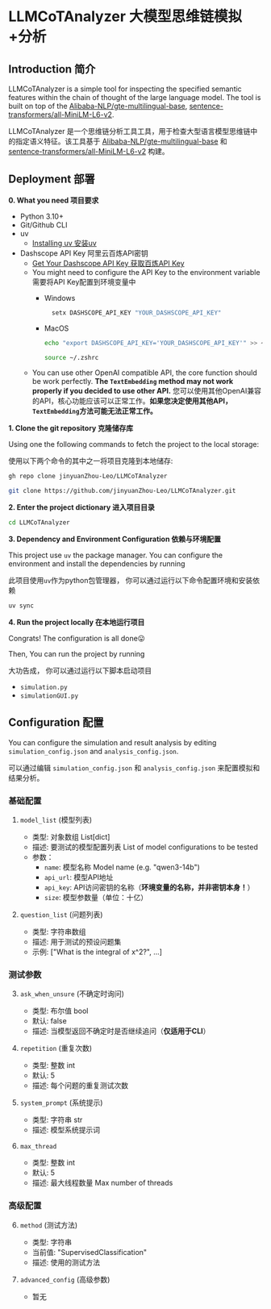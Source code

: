 # LLMCoTAnalyzer 大模型思维链模拟+分析

## Introduction 简介
LLMCoTAnalyzer is a simple tool for inspecting the specified semantic features within the chain of thought of the large language model. The tool is built on top of the [Alibaba-NLP/gte-multilingual-base](https://huggingface.co/Alibaba-NLP/gte-multilingual-base), [sentence-transformers/all-MiniLM-L6-v2](https://huggingface.co/sentence-transformers/all-MiniLM-L6-v2).

LLMCoTAnalyzer 是一个思维链分析工具工具，用于检查大型语言模型思维链中的指定语义特征。该工具基于 [Alibaba-NLP/gte-multilingual-base](https://huggingface.co/Alibaba-NLP/gte-multilingual-base) 和 [sentence-transformers/all-MiniLM-L6-v2](https://huggingface.co/sentence-transformers/all-MiniLM-L6-v2) 构建。

## Deployment 部署
**0. What you need 项目要求**
- Python 3.10+
- Git/Github CLI
- uv 
  - [Installing uv 安装uv](https://docs.astral.sh/uv/getting-started/installation/)
- Dashscope API Key 阿里云百炼API密钥
  - [Get Your Dashscope API Key 获取百炼API Key](https://bailian.console.aliyun.com/?tab=doc#/doc/?type=model&url=https%3A%2F%2Fhelp.aliyun.com%2Fdocument_detail%2F2840915.html&renderType=iframe)
  - You might need to configure the API Key to the environment variable 需要将API Key配置到环境变量中
    - Windows
      ```bash
        setx DASHSCOPE_API_KEY "YOUR_DASHSCOPE_API_KEY"
        ```

    - MacOS
        ```bash
        echo "export DASHSCOPE_API_KEY='YOUR_DASHSCOPE_API_KEY'" >> ~/.zshrc
        
        source ~/.zshrc
        ```
  - You can use other OpenAI compatible API, the core function should be work perfectly. **The ```TextEmbedding``` method may not work properly if you decided to use other API.** 您可以使用其他OpenAI兼容的API，核心功能应该可以正常工作。**如果您决定使用其他API，```TextEmbedding```方法可能无法正常工作。**

**1. Clone the git repository 克隆储存库**

Using one the following commands to fetch the project to the local storage:

使用以下两个命令的其中之一将项目克隆到本地储存:
```bash
gh repo clone jinyuanZhou-Leo/LLMCoTAnalyzer
```
```bash
git clone https://github.com/jinyuanZhou-Leo/LLMCoTAnalyzer.git
```

**2. Enter the project dictionary 进入项目目录**
```bash
cd LLMCoTAnalyzer
```

**3. Dependency and Environment Configuration 依赖与环境配置**

This project use ```uv``` the package manager. You can configure the environment and install the dependencies by running

此项目使用```uv```作为python包管理器， 你可以通过运行以下命令配置环境和安装依赖
```bash
uv sync
```

**4. Run the project locally 在本地运行项目**

Congrats! The configuration is all done😛


Then, You can run the project by running


大功告成， 你可以通过运行以下脚本启动项目
- ```simulation.py```
- ```simulationGUI.py```

## Configuration 配置
You can configure the simulation and result analysis by editing ```simulation_config.json``` and ```analysis_config.json```.

可以通过编辑 ```simulation_config.json``` 和 ```analysis_config.json``` 来配置模拟和结果分析。

### 基础配置
1. `model_list` (模型列表)
   - 类型: 对象数组 List[dict]
   - 描述: 要测试的模型配置列表 List of model configurations to be tested
   - 参数：
     - `name`: 模型名称 Model name (e.g. "qwen3-14b")
     - `api_url`: 模型API地址
     - `api_key`: API访问密钥的名称（**环境变量的名称，并非密钥本身！**）
     - `size`: 模型参数量（单位：十亿）

2. `question_list` (问题列表)
   - 类型: 字符串数组
   - 描述: 用于测试的预设问题集
   - 示例: ["What is the integral of x^2?", ...]

### 测试参数
3. `ask_when_unsure` (不确定时询问)
   - 类型: 布尔值 bool
   - 默认: false
   - 描述: 当模型返回不确定时是否继续追问（**仅适用于CLI**）

4. `repetition` (重复次数)
   - 类型: 整数 int
   - 默认: 5
   - 描述: 每个问题的重复测试次数

5. `system_prompt` (系统提示)
   - 类型: 字符串 str
   - 描述: 模型系统提示词

6. `max_thread`
   - 类型: 整数 int
   - 默认: 5
   - 描述: 最大线程数量 Max number of threads

### 高级配置
6. `method` (测试方法)
   - 类型: 字符串
   - 当前值: "SupervisedClassification"
   - 描述: 使用的测试方法

7. `advanced_config` (高级参数)
   - 暂无

